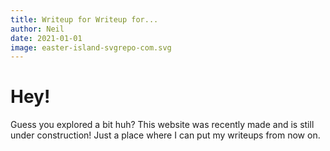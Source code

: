 ```yaml
---
title: Writeup for Writeup for...
author: Neil
date: 2021-01-01
image: easter-island-svgrepo-com.svg
---
```


# Hey!

Guess you explored a bit huh?
This website was recently made and is still under construction! Just a place where I can put my writeups from now on.